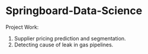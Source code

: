 # Springboard-Data-Science
Project Work: 
1. Supplier pricing prediction and segmentation.
2. Detecting cause of leak in gas pipelines. 
